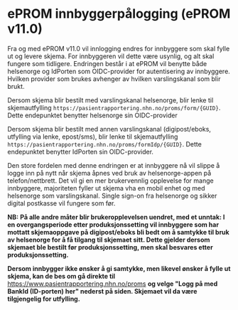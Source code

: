 # ePROM innbyggerpålogging (ePROM v11.0)


Fra og med ePROM v11.0 vil innlogging endres for innbyggere som skal fylle ut og levere skjema. For innbyggeren vil dette være usynlig, og alt skal fungere som tidligere. Endringen består i at ePROM vil benytte både helsenorge og IdPorten som OIDC-provider for autentisering av innbyggere. Hvilken provider som brukes avhenger av hvilken varslingskanal som blir brukt.

Dersom skjema blir bestilt med varslingskanal helsenorge, blir lenke til skjemautfylling ``https://pasientrapportering.nhn.no/proms/form/{GUID}``. Dette endepunktet benytter helsenorge sin OIDC-provider

Dersom skjema blir bestilt med annen varslingskanal (digipost/eboks, utfylling via lenke, epost/sms), blir lenke til skjemautfylling ``https://pasientrapportering.nhn.no/proms/formIdp/{GUID}``. Dette endepunktet benytter IdPorten sin OIDC-provider.

Den store fordelen med denne endringen er at innbyggere nå vil slippe å logge inn på nytt når skjema åpnes ved bruk av helsenorge-appen på telefon/nettbrett. Det vil gi en mer brukervennlig opplevelse for mange innbyggere, majoriteten fyller ut skjema vha en mobil enhet og med helsenorge som varslingskanal. Single sign-on fra helsenorge og sikker digital postkasse vil fungere som før.

**NB:** __På alle andre måter blir brukeropplevelsen uendret, med et unntak: I en overgangsperiode etter produksjonssetting vil innbyggere som har mottatt skjemaoppgave på digipost/eboks bli bedt om å samtykke til bruk av helsenorge for å få tilgang til skjemaet sitt. Dette gjelder dersom skjemaet ble bestilt før produksjonssetting, men skal besvares etter produksjonssetting.__ 

__Dersom innbygger ikke ønsker å gi samtykke, men likevel ønsker å fylle ut skjema, kan de bes om gå direkte til__ https://www.pasientrapportering.nhn.no/proms __og velge "Logg på med BankId (ID-porten) her" nederst på siden. Skjemaet vil da være tilgjengelig for utfylling.__




